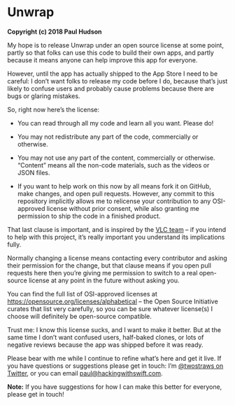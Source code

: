 # Unwrap
**Copyright (c) 2018 Paul Hudson**

My hope is to release Unwrap under an open source license at some point, partly so that folks can use this code to build their own apps, and partly because it means anyone can help improve this app for everyone.

However, until the app has actually shipped to the App Store I need to be careful: I don’t want folks to release my code before I do, because that’s just likely to confuse users and probably cause problems because there are bugs or glaring mistakes.

So, right now here’s the license:

- You can read through all my code and learn all you want. Please do!

- You may not redistribute any part of the code, commercially or otherwise.

- You may not use any part of the content, commercially or otherwise. “Content” means all the non-code materials, such as the videos or JSON files.

- If you want to help work on this now by all means fork it on GitHub, make changes, and open pull requests. However, any commit to this repository implicitly allows me to relicense your contribution to any OSI-approved license without prior consent, while also granting me permission to ship the code in a finished product.

That last clause is important, and is inspired by the [VLC team](https://github.com/videolan/vlc-ios/blob/master/COPYING) – if you intend to help with this project, it’s really important you understand its implications fully.

Normally changing a license means contacting every contributor and asking their permission for the change, but that clause means if you open pull requests here then you’re giving me permission to switch to a real open-source license at any point in the future without asking you.

You can find the full list of OSI-approved licenses at <https://opensource.org/licenses/alphabetical> – the Open Source Initiative curates that list very carefully, so you can be sure whatever license(s) I choose will definitely be open-source compatible.

Trust me: I know this license sucks, and I want to make it better. But at the same time I don’t want confused users, half-baked clones, or lots of negative reviews because the app was shipped before it was ready.

Please bear with me while I continue to refine what’s here and get it live. If you have questions or suggestions please get in touch: I’m [@twostraws on Twitter](https://twitter.com/twostraws), or you can email <paul@hackingwithswift.com>.

**Note:** If you have suggestions for how I can make this better for everyone, please get in touch!
